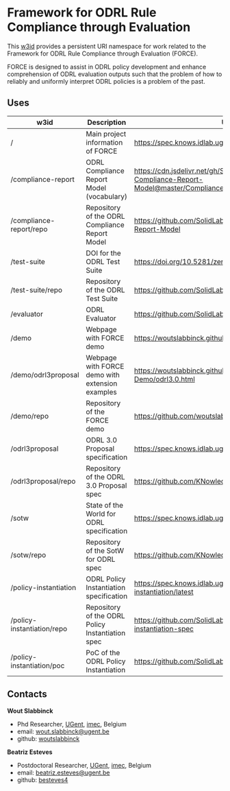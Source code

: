 # Framework for ODRL Rule Compliance through Evaluation

This [w3id](https://w3id.org/force) provides a persistent URI namespace for work related to the Framework for ODRL Rule Compliance through Evaluation (FORCE).

FORCE is designed to assist in ODRL policy development and enhance comprehension of ODRL evaluation outputs such that the problem of how to reliably and uniformly interpret ODRL policies is a problem of the past.

## Uses

| w3id                       | Description                                      | URL                                                                                                        |
| -------------------------- | ------------------------------------------------ | ---------------------------------------------------------------------------------------------------------- |
| /                          | Main project information of FORCE                | https://spec.knows.idlab.ugent.be/force/latest/                                                            |
| /compliance-report         | ODRL Compliance Report Model (vocabulary)        | https://cdn.jsdelivr.net/gh/SolidLabResearch/ODRL-Compliance-Report-Model@master/ComplianceReportModel.ttl |
| /compliance-report/repo    | Repository of the ODRL Compliance Report Model   | https://github.com/SolidLabResearch/ODRL-Compliance-Report-Model                                           |
| /test-suite                | DOI for the ODRL Test Suite                      | https://doi.org/10.5281/zenodo.14290517                                                                    |
| /test-suite/repo           | Repository of the ODRL Test Suite                | https://github.com/SolidLabResearch/ODRL-Test-Suite                                                        |
| /evaluator                 | ODRL Evaluator                                   | https://github.com/SolidLabResearch/ODRL-Evaluator                                                         |
| /demo                      | Webpage with FORCE demo                          | https://woutslabbinck.github.io/ODRL-Evaluator-Demo/                                                       |
| /demo/odrl3proposal        | Webpage with FORCE demo with extension examples  | https://woutslabbinck.github.io/ODRL-Evaluator-Demo/odrl3.0.html                                           |
| /demo/repo                 | Repository of the FORCE demo                     | https://github.com/woutslabbinck/ODRL-Evaluator-Demo                                                       |
| /odrl3proposal             | ODRL 3.0 Proposal specification                  | https://spec.knows.idlab.ugent.be/odrl3proposal/latest                                                     |
| /odrl3proposal/repo        | Repository of the ODRL 3.0 Proposal spec         | https://github.com/KNowledgeOnWebScale/odrl3proposal                                                       |
| /sotw                      | State of the World for ODRL specification        | https://spec.knows.idlab.ugent.be/sotw/latest                                                              |
| /sotw/repo                 | Repository of the SotW for ODRL spec             | https://github.com/KNowledgeOnWebScale/sotw                                                                |
| /policy-instantiation      | ODRL Policy Instantiation specification          | https://spec.knows.idlab.ugent.be/policy-instantiation/latest                                              |
| /policy-instantiation/repo | Repository of the ODRL Policy Instantiation spec | https://github.com/SolidLabResearch/policy-instantiation-spec                                              |
| /policy-instantiation/poc  | PoC of the ODRL Policy Instantiation             | https://github.com/SolidLabResearch/ODRL-instantiation                                                     |

## Contacts

**Wout Slabbinck**
- Phd Researcher, [UGent](https://www.ugent.be/), [imec](https://www.imec-int.com/en), Belgium
- email: [wout.slabbinck@ugent.be](mailto:wout.slabbinck@ugent.be)
- github: [woutslabbinck](https://github.com/woutslabbinck/)

**Beatriz Esteves**
- Postdoctoral Researcher, [UGent](https://www.ugent.be/), [imec](https://www.imec-int.com/en), Belgium
- email: [beatriz.esteves@ugent.be](mailto:beatriz.esteves@ugent.be)
- github: [besteves4](https://github.com/besteves4)